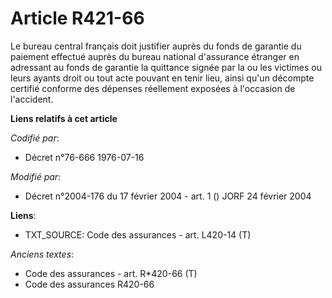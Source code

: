# Article R421-66

Le bureau central français doit justifier auprès du fonds de garantie du paiement effectué auprès du bureau national
d'assurance étranger en adressant au fonds de garantie la quittance signée par la ou les victimes ou leurs ayants droit ou
tout acte pouvant en tenir lieu, ainsi qu'un décompte certifié conforme des dépenses réellement exposées à l'occasion de
l'accident.

**Liens relatifs à cet article**

_Codifié par_:

  - Décret n°76-666 1976-07-16

_Modifié par_:

  - Décret n°2004-176 du 17 février 2004 - art. 1 () JORF 24 février 2004

**Liens**:

  - TXT_SOURCE: Code des assurances - art. L420-14 (T)

_Anciens textes_:

  - Code des assurances - art. R*420-66 (T)
  - Code des assurances R420-66
